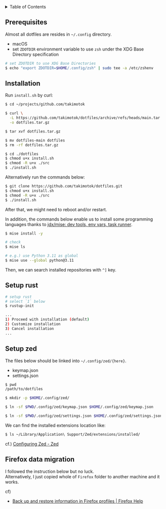 <!-- TABLE OF CONTENTS -->
<details>
  <summary>Table of Contents</summary>
  <ol>
    <li><a href="#prerequisites">Prerequisites</a></li>
    <li><a href="#installation">Installation</a></li>
  </ol>
</details>

## Prerequisites

Almost all dotfiles are resides in `~/.config` directory.

- macOS
- set `ZDOTDIR` environment variable to use `zsh` under the XDG Base Directory specification

```sh
# set ZDOTDIR to use XDG Base Directories
$ echo "export ZDOTDIR=$HOME/.config/zsh" | sudo tee -a /etc/zshenv
```

## Installation

Run `install.sh` by curl:

```sh
$ cd ~/projects/github.com/takimotok

$ curl \
  -L https://github.com/takimotok/dotfiles/archive/refs/heads/main.tar.gz \
  -o dotfiles.tar.gz

$ tar xvf dotfiles.tar.gz

$ mv dotfiles-main dotfiles
$ rm -rf dotfiles.tar.gz

$ cd ./dotfiles
$ chmod u+x install.sh
$ chmod -R u+x ./src
$ ./install.sh
```

Alternatively run the commands below:

```sh
$ git clone https://github.com/takimotok/dotfiles.git
$ chmod u+x install.sh
$ chmod -R u+x ./src
$ ./install.sh
```

After that, we might need to reboot and/or restart.

In addition, the commands below enable us to install some programming languages thanks to [jdx/mise: dev tools, env vars, task runner](https://github.com/jdx/mise).

```sh
$ mise install -y

# check
$ mise ls

# e.g.) use Python 3.11 as global
$ mise use --global python@3.11
```

Then, we can search installed repositories with `^]` key.

## Setup rust

```sh
# setup rust
# select `1` below
$ rustup-init

...
1) Proceed with installation (default)
2) Customize installation
3) Cancel installation
...

```

## Setup zed

The files below should be linked into `~/.config/zed/{here}`.

- keymap.json
- settings.json

```sh
$ pwd
/path/to/dotfiles

$ mkdir -p $HOME/.config/zed/

$ ln -sf $PWD/.config/zed/keymap.json $HOME/.config/zed/keymap.json

$ ln -sf $PWD/.config/zed/settings.json $HOME/.config/zed/settings.json
```

We can find the installed extensions location like:

```sh
$ ls ~/Library/Application\ Support/Zed/extensions/installed/

```

cf.) [Configuring Zed - Zed](https://zed.dev/docs/configuring-zed#auto-install-extensions)

## Firefox data migration

I followed the instruction below but no luck.  
Alternatively, I just copied whole of `Firefox` folder to another machine and it works.

cf)

- [Back up and restore information in Firefox profiles | Firefox Help](https://support.mozilla.org/en-US/kb/back-and-restore-information-firefox-profiles)
